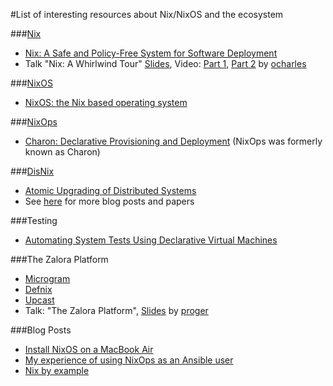 #List of interesting resources about Nix/NixOS and the ecosystem

###[Nix](http://nixos.org/nix/about.html)
* [Nix: A Safe and Policy-Free System for Software Deployment](http://nixos.org/~eelco/pubs/nspfssd-lisa2004-final.pdf)
* Talk "Nix: A Whirlwind Tour" [Slides](https://ocharles.org.uk/nix-a-whirlwind-tour.pdf),
  Video: [Part 1](https://www.youtube.com/watch?v=pxRSgjPyvqQ), [Part 2](https://www.youtube.com/watch?v=0JKdPu9S-To)
  by [ocharles](https://github.com/ocharles)


###[NixOS](http://nixos.org/nixos/about.html)
* [NixOS: the Nix based operating system](http://nixos.org/docs/SCR-2005-091.pdf)

###[NixOps](http://nixos.org/nixops/)
* [Charon: Declarative Provisioning and Deployment](http://nixos.org/~eelco/pubs/charon-releng2013-final.pdf) (NixOps was formerly known as Charon)

###[DisNix](http://nixos.org/disnix/)
* [Atomic Upgrading of Distributed Systems](http://nixos.org/~eelco/pubs/atomic-hotswup2008-final.pdf)
* See [here](https://nixos.org/disnix/docs.html) for more blog posts and papers

###Testing
* [Automating System Tests Using Declarative Virtual Machines](http://nixos.org/~eelco/pubs/decvms-issre2010-final.pdf)

###The Zalora Platform
* [Microgram](https://github.com/zalora/microgram)
* [Defnix](https://github.com/zalora/defnix)
* [Upcast](https://github.com/zalora/upcast)
* Talk: "The Zalora Platform", [Slides](https://speakerdeck.com/proger/the-zalora-platform) by [proger](https://github.com/proger)

###Blog Posts

* [Install NixOS on a MacBook Air](https://robots.thoughtbot.com/install-linux-on-a-macbook-air)
* [My experience of using NixOps as an Ansible user](https://blog.wearewizards.io/my-experience-of-using-nixops-as-an-ansible-user)
* [Nix by example](https://medium.com/@MrJamesFisher/nix-by-example-a0063a1a4c55)
